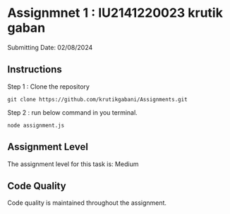 # Assignmnet 1 : IU2141220023 krutik gaban

Submitting Date: 02/08/2024

## Instructions

Step 1 : Clone the repository

```
git clone https://github.com/krutikgabani/Assignments.git
```

Step 2 : run below command in you terminal.
```
node assignment.js
```

## Assignment Level

The assignment level for this task is: Medium

## Code Quality

Code quality is maintained throughout the assignment.

